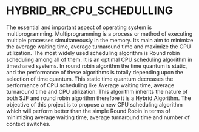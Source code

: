 # HYBRID_RR_CPU_SCHEDULLING
The essential and important aspect of operating system is multiprogramming. Multiprogramming is a process or method of executing multiple processes simultaneously in the memory. Its main aim to minimize the average waiting time, average turnaround time and maximize the CPU utilization. The most widely used scheduling algorithm is Round robin scheduling among all of them. It is an optimal CPU scheduling algorithm in timeshared systems. In round robin algorithm the time quantum is static, and the performance of these algorithms is totally depending upon the selection of time quantum. This static time quantum decreases the performance of CPU scheduling like Average waiting time, average turnaround time and CPU utilization. This algorithm inherits the nature of both SJF and round robin algorithm therefore it is a Hybrid Algorithm. The objective of this project is to propose a new CPU scheduling algorithm which will perform better than the simple Round Robin in terms of minimizing average waiting time, average turnaround time and number of context switches.
